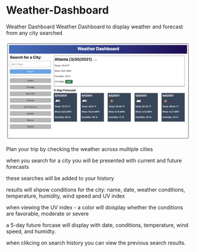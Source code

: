 # Weather-Dashboard
Weather Dashboard
Weather Dashboard to display weather and forecast from any city searched

<img src="./weather_dashboard.png" alt="Getting started">

Plan your trip by checking the weather across multiple cities

when you search for a city you will be presented with current and future forecasts

these searches will be added to your history

results will shpow conditions for the city: name, date, weather conditions, temperature, humidity, wind speed and UV index

when viewing the UV index - a color will doisplay whether the conditions are favorable, moderate or severe

a 5-day future forcase will display with date, conditions, temperature, wind speed, and humidty.

when clikcing on search history you can view the previous search results.
